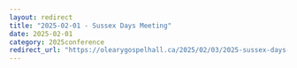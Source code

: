 ```yaml
---
layout: redirect
title: "2025-02-01 - Sussex Days Meeting"
date: 2025-02-01
category: 2025conference
redirect_url: "https://olearygospelhall.ca/2025/02/03/2025-sussex-days-meeting/"
---
```


